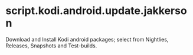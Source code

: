 # script.kodi.android.update.jakkerson
Download and Install Kodi android packages; select from  Nightlies, Releases, Snapshots and Test-builds.
